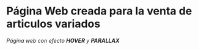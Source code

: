 # Página Web creada para la venta de articulos variados

_Página web con efecto **HOVER** y **PARALLAX**_